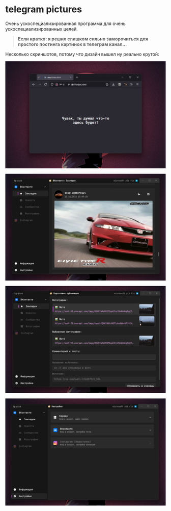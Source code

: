# telegram pictures

Очень ускоспециализированная программа для очень ускоспециализированных целей.

> **Если кратко: я решил слишком сильно заморочиться для простого постинга картинок в телеграм канал...**

Несколько скриншотов, потому что дизайн вышел ну реально крутой:

![web-index-html](Screenshots/web-index-html.png)

![bookmarks](Screenshots/bookmarks.png)

![prepare-to-publish](Screenshots/prepare-to-publish.png)

![settings](Screenshots/settings.png)
